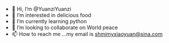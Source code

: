 - 👋 Hi, I’m @YuanziYuanzi
- 👀 I’m interested in delicious food
- 🌱 I’m currently learning python
- 💞️ I’m looking to collaborate on World peace
- 📫 How to reach me ...my email is shmimyxiaoyuan@sina.com

<!---
YuanziYuanzi/YuanziYuanzi is a ✨ special ✨ repository because its `README.md` (this file) appears on your GitHub profile.
You can click the Preview link to take a look at your changes.
--->

